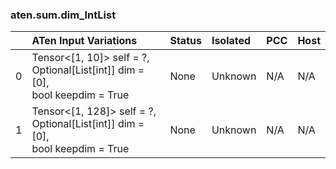 ### aten.sum.dim_IntList
|    | ATen Input Variations                                                               | Status   | Isolated   | PCC   | Host   |
|---:|:------------------------------------------------------------------------------------|:---------|:-----------|:------|:-------|
|  0 | Tensor<[1, 10]> self = ?,<br>Optional[List[int]] dim = [0],<br>bool keepdim = True  | None     | Unknown    | N/A   | N/A    |
|  1 | Tensor<[1, 128]> self = ?,<br>Optional[List[int]] dim = [0],<br>bool keepdim = True | None     | Unknown    | N/A   | N/A    |

